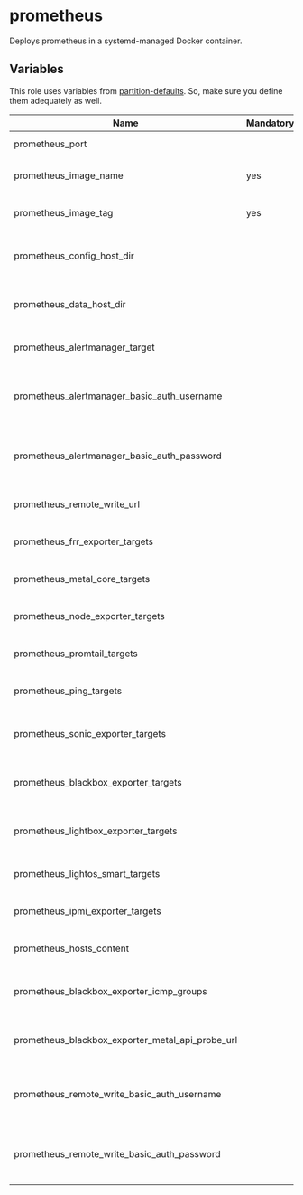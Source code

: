 # prometheus

Deploys prometheus in a systemd-managed Docker container.

## Variables

This role uses variables from [partition-defaults](/partition). So, make sure
you define them adequately as well.

| Name                                             | Mandatory | Description                                                 |
| ------------------------------------------------ | --------- | ----------------------------------------------------------- |
| prometheus_port                                  |           | Port for prometheus                                         |
| prometheus_image_name                            | yes       | Image version of the prometheus                             |
| prometheus_image_tag                             | yes       | Image tag of the prometheus                                 |
| prometheus_config_host_dir                       |           | The host directory for prometheus configurations            |
| prometheus_data_host_dir                         |           | The host directory for prometheus data                      |
| prometheus_alertmanager_target                   |           | Targets for the alertmanager                                |
| prometheus_alertmanager_basic_auth_username      |           | The username for the authentication to the alertmanager     |
| prometheus_alertmanager_basic_auth_password      |           | The password for the authentication to the alertmanager     |
| prometheus_remote_write_url                      |           | Remote write target for prometheus                          |
| prometheus_frr_exporter_targets                  |           | FRR exporter targets to scrape from                         |
| prometheus_metal_core_targets                    |           | metal-core targets to scrape from                           |
| prometheus_node_exporter_targets                 |           | Node exporter targets to scrape from                        |
| prometheus_promtail_targets                      |           | Promtail targets to scrape from                             |
| prometheus_ping_targets                          |           | Ping targets to scrape from                                 |
| prometheus_sonic_exporter_targets                |           | Sonic exporter targets to scrape from                       |
| prometheus_blackbox_exporter_targets             |           | Blackbox exporter targets to scrape from                    |
| prometheus_lightbox_exporter_targets             |           | Lightbox exporter targets to scrape from                    |
| prometheus_lightos_smart_targets                 |           | Lightos smart targets to scrape from                        |
| prometheus_ipmi_exporter_targets                 |           | IPMI exporter targets to scrape from                        |
| prometheus_hosts_content                         |           | Available hosts for prometheus                              |
| prometheus_blackbox_exporter_icmp_groups         |           | ICMP groups for the blackbox exporter                       |
| prometheus_blackbox_exporter_metal_api_probe_url |           | metal-api probe URL for the blackbox exporter               |
| prometheus_remote_write_basic_auth_username      |           | The username for the prometheus remote write authentication |
| prometheus_remote_write_basic_auth_password      |           | The password for the prometheus remote write authentication |
